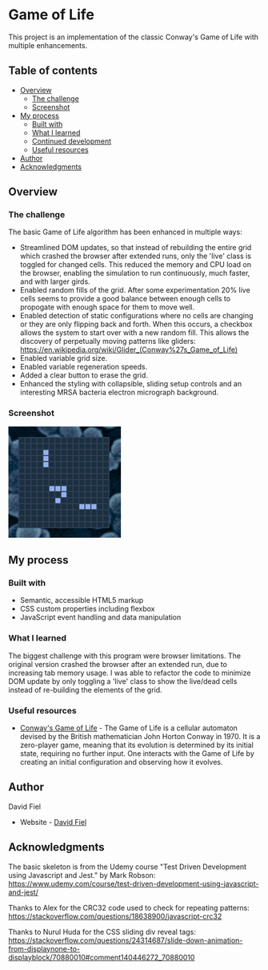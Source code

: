# Game of Life

This project is an implementation of the classic Conway's Game of Life with multiple enhancements.

## Table of contents

- [Overview](#overview)
  - [The challenge](#the-challenge)
  - [Screenshot](#screenshot)
- [My process](#my-process)
  - [Built with](#built-with)
  - [What I learned](#what-i-learned)
  - [Continued development](#continued-development)
  - [Useful resources](#useful-resources)
- [Author](#author)
- [Acknowledgments](#acknowledgments)

## Overview

### The challenge

The basic Game of Life algorithm has been enhanced in multiple ways:

- Streamlined DOM updates, so that instead of rebuilding the entire grid which crashed the browser after extended runs, only the 'live' class is toggled for changed cells. This reduced the memory and CPU load on the browser, enabling the simulation to run continuously, much faster, and with larger girds.
- Enabled random fills of the grid. After some experimentation 20% live cells seems to provide a good balance between enough cells to propogate with enough space for them to move well.
- Enabled detection of static configurations where no cells are changing or they are only flipping back and forth. When this occurs, a checkbox allows the system to start over with a new random fill. This allows the discovery of perpetually moving patterns like gliders: https://en.wikipedia.org/wiki/Glider_(Conway%27s_Game_of_Life)
- Enabled variable grid size.
- Enabled variable regeneration speeds.
- Added a clear button to erase the grid.
- Enhanced the styling with collapsible, sliding setup controls and an interesting MRSA bacteria electron micrograph background.

### Screenshot

![](./src/img/Screenshot-Life.png)

## My process

### Built with

- Semantic, accessible HTML5 markup
- CSS custom properties including flexbox
- JavaScript event handling and data manipulation

### What I learned

The biggest challenge with this program were browser limitations. The original version crashed the browser after an extended run, due to increasing tab memory usage. I was able to refactor the code to minimize DOM update by only toggling a 'live' class to show the live/dead cells instead of re-building the elements of the grid.

### Useful resources

- [Conway's Game of Life](https://en.wikipedia.org/wiki/Conway's_Game_of_Life) - The Game of Life is a cellular automaton devised by the British mathematician John Horton Conway in 1970. It is a zero-player game, meaning that its evolution is determined by its initial state, requiring no further input. One interacts with the Game of Life by creating an initial configuration and observing how it evolves.

## Author

David Fiel

- Website - [David Fiel](https://fiel.us)

## Acknowledgments

The basic skeleton is from the Udemy course "Test Driven Development using Javascript and Jest." by Mark Robson: https://www.udemy.com/course/test-driven-development-using-javascript-and-jest/

Thanks to Alex for the CRC32 code used to check for repeating patterns: https://stackoverflow.com/questions/18638900/javascript-crc32

Thanks to Nurul Huda for the CSS sliding div reveal tags: https://stackoverflow.com/questions/24314687/slide-down-animation-from-displaynone-to-displayblock/70880010#comment140446272_70880010
